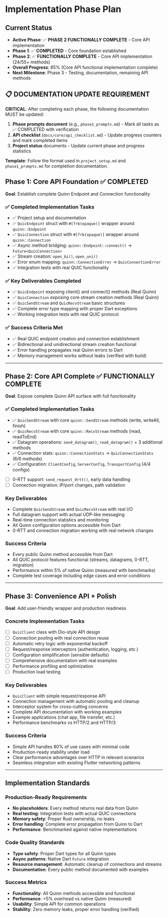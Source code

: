 # Implementation Phase Plan

## Current Status
- **Active Phase**: ✅ **PHASE 2 FUNCTIONALLY COMPLETE** - Core API implementation
- **Phase 1**: ✅ **COMPLETED** - Core foundation established
- **Phase 2**: ✅ **FUNCTIONALLY COMPLETE** - Core API implementation (24/55+ methods)
- **Overall Progress**: 85% (Core API functional implementation complete)
- **Next Milestone**: Phase 3 - Testing, documentation, remaining API methods

## 📋 **DOCUMENTATION UPDATE REQUIREMENT**
**CRITICAL**: After completing each phase, the following documentation MUST be updated:
1. **Phase prompts document** (e.g., `phase1_prompts.md`) - Mark all tasks as ✅ COMPLETED with verification
2. **API checklist** (`docs/core/api_checklist.md`) - Update progress counters and mark completed items
3. **Project status** documents - Update current phase and progress statistics

**Template**: Follow the format used in `project_setup.md` and `phase1_prompts.md` for completion documentation.

## Phase 1: Core API Foundation ✅ **COMPLETED**
**Goal**: Establish complete Quinn Endpoint and Connection functionality

### ✅ Completed Implementation Tasks
- ✅ Project setup and documentation
- ✅ `QuicEndpoint` struct with `#[frb(opaque)]` wrapper around `quinn::Endpoint`
- ✅ `QuicConnection` struct with `#[frb(opaque)]` wrapper around `quinn::Connection`
- ✅ Async method bridging: `quinn::Endpoint::connect()` → `Future<QuicConnection>`
- ✅ Stream creation: `open_bi()`, `open_uni()`
- ✅ Error enum mapping: `quinn::ConnectionError` → `QuicConnectionError`
- ✅ Integration tests with real QUIC functionality

### ✅ Key Deliverables Completed
- ✅ `QuicEndpoint` exposing client() and connect() methods (Real Quinn)
- ✅ `QuicConnection` exposing core stream creation methods (Real Quinn)
- ✅ `QuicSendStream` and `QuicRecvStream` basic structures
- ✅ Complete error type mapping with proper Dart exceptions
- ✅ Working integration tests with real QUIC protocol

### ✅ Success Criteria Met
- ✅ Real QUIC endpoint creation and connection establishment
- ✅ Bidirectional and unidirectional stream creation functional
- ✅ Error handling propagates real Quinn errors to Dart
- ✅ Memory management works without leaks (verified with build)

---

## Phase 2: Core API Complete ✅ **FUNCTIONALLY COMPLETE**
**Goal**: Expose complete Quinn API surface with full functionality

### ✅ Completed Implementation Tasks
- ✅ `QuicSendStream` with core `quinn::SendStream` methods (write, writeAll, finish)
- ✅ `QuicRecvStream` with core `quinn::RecvStream` methods (read, readToEnd)
- ✅ Datagram operations: `send_datagram()`, `read_datagram()` + 3 additional methods
- ✅ Connection stats: `quinn::ConnectionStats` → `QuicConnectionStats` (6/6 methods)
- ✅ Configuration: `ClientConfig`, `ServerConfig`, `TransportConfig` (4/4 configs)
- [ ] 0-RTT support: `send_request_0rtt()`, early data handling
- [ ] Connection migration: IP/port changes, path validation

### Key Deliverables
- Complete `QuicSendStream` and `QuicRecvStream` with real I/O
- Full datagram support with actual UDP-like messaging
- Real-time connection statistics and monitoring
- All Quinn configuration options accessible from Dart
- 0-RTT and connection migration working with real network changes

### Success Criteria
- Every public Quinn method accessible from Dart
- All QUIC protocol features functional (streams, datagrams, 0-RTT, migration)
- Performance within 5% of native Quinn (measured with benchmarks)
- Complete test coverage including edge cases and error conditions

---

## Phase 3: Convenience API + Polish
**Goal**: Add user-friendly wrapper and production readiness

### Concrete Implementation Tasks
- [ ] `QuicClient` class with Dio-style API design
- [ ] Connection pooling with real connection reuse
- [ ] Automatic retry logic with exponential backoff
- [ ] Request/response interceptors (authentication, logging, etc.)
- [ ] Configuration simplification (sensible defaults)
- [ ] Comprehensive documentation with real examples
- [ ] Performance profiling and optimization
- [ ] Production load testing

### Key Deliverables
- `QuicClient` with simple request/response API
- Connection management with automatic pooling and cleanup
- Interceptor system for cross-cutting concerns
- Complete API documentation with working examples
- Example applications (chat app, file transfer, etc.)
- Performance benchmarks vs HTTP/2 and HTTP/3

### Success Criteria
- Simple API handles 80% of use cases with minimal code
- Production-ready stability under load
- Clear performance advantages over HTTP in relevant scenarios
- Seamless integration with existing Flutter networking patterns

---

## Implementation Standards

### Production-Ready Requirements
- **No placeholders**: Every method returns real data from Quinn
- **Real testing**: Integration tests with actual QUIC connections
- **Memory safety**: Proper Rust ownership, no leaks
- **Error handling**: Complete error propagation from Quinn to Dart
- **Performance**: Benchmarked against native implementations

### Code Quality Standards
- **Type safety**: Proper Dart types for all Quinn types
- **Async patterns**: Native Dart `Future` integration
- **Resource management**: Automatic cleanup of connections and streams
- **Documentation**: Every public method documented with examples

### Success Metrics
- **Functionality**: All Quinn methods accessible and functional
- **Performance**: <5% overhead vs native Quinn (measured)
- **Usability**: Simple API for common operations
- **Stability**: Zero memory leaks, proper error handling (verified) 